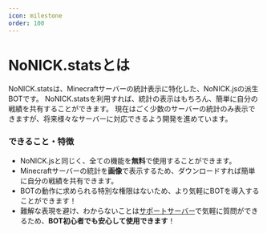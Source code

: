 ```yaml
---
icon: milestone 
order: 100
---
```


# NoNICK.statsとは
NoNICK.statsは、Minecraftサーバーの統計表示に特化した、NoNICK.jsの派生BOTです。
NoNICK.statsを利用すれば、統計の表示はもちろん、簡単に自分の戦績を共有することができます。
現在はごく少数のサーバーの統計のみ表示できますが、将来様々なサーバーに対応できるよう開発を進めています。

### できること・特徴

* NoNICK.jsと同じく、全ての機能を**無料**で使用することができます。
* Minecraftサーバーの統計を**画像**で表示するため、ダウンロードすれば簡単に自分の戦績を共有できます。
* BOTの動作に求められる特別な権限はないため、より気軽にBOTを導入することができます！
* 難解な表現を避け、わからないことは[サポートサーバー](https://discord.gg/fVcjCNn733)で気軽に質問ができるため、**BOT初心者でも安心して使用できます**！